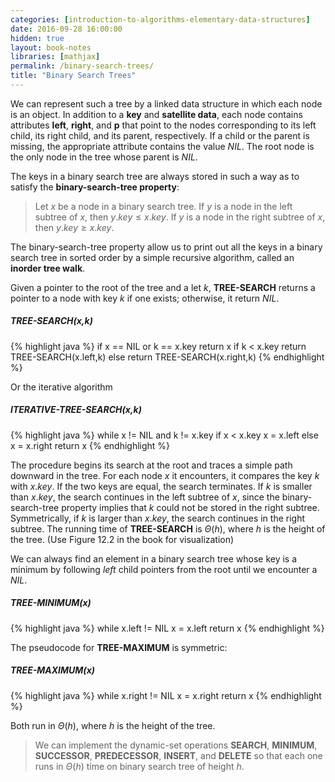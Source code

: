 ```yaml
---
categories: [introduction-to-algorithms-elementary-data-structures]
date: 2016-09-28 16:00:00
hidden: true
layout: book-notes
libraries: [mathjax]
permalink: /binary-search-trees/
title: "Binary Search Trees"
---
```


We can represent such a tree by a linked data structure in which each node is an object. In addition to a __key__ and __satellite data__, each node contains attributes __left__, __right__, and __p__ that point to the nodes corresponding to its left child, its right child, and its parent, respectively. If a child or the parent is missing, the appropriate attribute contains the value $NIL$. The root node is the only node in the tree whose parent is $NIL$.

The keys in a binary search tree are always stored in such a way as to satisfy the __binary-search-tree property__:

> Let $x$ be a node in a binary search tree. If $y$ is a node in the left subtree of $x$, then $y.key \leq x.key$. If $y$ is a node in the right subtree of $x$, then $y.key \geq x.key$.

The binary-search-tree property allow us to print out all the keys in a binary search tree in sorted order by a simple recursive algorithm, called an __inorder tree walk__.

Given a pointer to the root of the tree and a let $k$, __TREE-SEARCH__ returns a pointer to a node with key $k$ if one exists; otherwise, it return $NIL$.

##### TREE-SEARCH(x,k)

{% highlight java %}
  if x == NIL or k == x.key
    return x
  if k < x.key
    return TREE-SEARCH(x.left,k)
  else return TREE-SEARCH(x.right,k)
{% endhighlight %}

Or the iterative algorithm

##### ITERATIVE-TREE-SEARCH(x,k)

{% highlight java %}
  while x != NIL and k != x.key
    if x < x.key
      x = x.left
    else x = x.right
  return x
{% endhighlight %}

The procedure begins its search at the root and traces a simple path downward in the tree. For each node $x$ it encounters, it compares the key $k$ with $x.key$. If the two keys are equal, the search terminates. If $k$ is smaller than $x.key$, the search continues in the left subtree of $x$, since the binary-search-tree property implies that $k$ could not be stored in the right subtree. Symmetrically, if $k$ is larger than $x.key$, the search continues in the right subtree. The running time of __TREE-SEARCH__ is $\Theta(h)$, where $h$ is the height of the tree. (Use Figure 12.2 in the book for visualization)

We can always find an element in a binary search tree whose key is a minimum by following _left_ child pointers from the root until we encounter a $NIL$.

##### TREE-MINIMUM(x)

{% highlight java %}
  while x.left != NIL
    x = x.left
  return x
{% endhighlight %}

The pseudocode for __TREE-MAXIMUM__ is symmetric:

##### TREE-MAXIMUM(x)

{% highlight java %}
  while x.right != NIL
    x = x.right
  return x
{% endhighlight %}

Both run in $\Theta(h)$, where $h$ is the height of the tree.

> We can implement the dynamic-set operations __SEARCH__, __MINIMUM__, __SUCCESSOR__, __PREDECESSOR__, __INSERT__, and __DELETE__ so that each one runs in $\Theta(h)$ time on binary search tree of height $h$.
